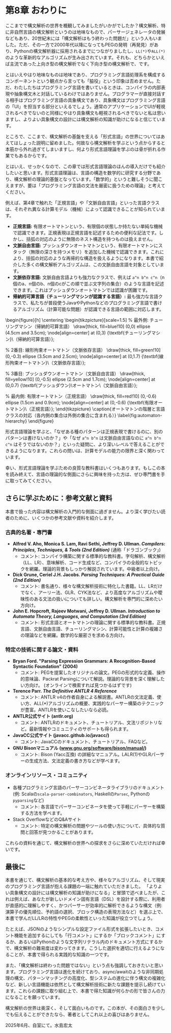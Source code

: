 
# 第8章 おわりに

ここまでで構文解析の世界を概観してみましたがいかがでしたか？構文解析、特に非自然言語の構文解析というのは地味なもので、パーサージェネレータの発展などもあり、20世紀末には「構文解析はもう終わった問題だ」という人もいました。ただ、その一方で2000年代以降になってもPEGの発明（再発見）があり、Pythonの構文解析器に採用されるまでにつながりましたし、`LL(*)`や`ALL(*)`のような革新的なアルゴリズムが生み出されています。それも、どちらかといえば主流であった上向き型の構文解析でなく下向き型の構文解析で、です。

とはいえやはり地味なものは地味であり、プログラミング言語処理系を構成するコンポーネントという観点から言っても「脇役」という印象は否めません。ただ、わたしたちはプログラミング言語を書いているときは、コンパイラの内部表現や抽象構文木と対話しているわけではありません。プログラマーが直接対話する相手はプログラミング言語の具象構文であり、具象構文はプログラミング言語の「UI」を担当する部分といえるでしょう。通常のアプリケーションでUIが軽視されるべきでないのと同様にやはり具象構文も軽視されるべきでないと私は思いますし、よりよい具象構文の設計には構文解析の知識が助けになると信じています。

ところで、ここまで、構文解析の基盤を支える「形式言語」の世界についてはあえてはしょった説明に留めました。何故なら構文解析を学ぶという点からすると本筋から外れ過ぎてしまいますし、何より形式言語理論を学ぶのは骨が折れる作業でもあるからです。

とはいえ、せっかくなので、この章では形式言語理論のほんの導入だけでも紹介したいと思います。形式言語理論は、言語の構造を数学的に研究する分野であり、構文解析の理論的基盤となっています。「数学的」というと難しそうに聞こえますが、要は「プログラミング言語の文法を厳密に扱うための理論」と考えてください。

例えば、第4章で触れた「正規言語」や「文脈自由言語」といった言語クラスは、それぞれ異なる計算モデル（機械）によって認識できることが知られています。

- **正規言語:** 有限オートマトンという、有限個の状態しか持たない単純な機械で認識できます。正規表現は正規言語を記述するための便利な記法です。しかし、括弧の対応のように無限のネスト構造を持つものは扱えません。
- **文脈自由言語:** プッシュダウンオートマトンという、有限オートマトンにスタック（無限の深さを持つメモリ）を追加した機械で認識できます。これにより、括弧の対応のような再帰的な構造を扱えるようになります。本書で紹介した多くの構文解析アルゴリズムは、この文脈自由言語を対象としています。
- **文脈依存言語:** 文脈自由言語よりも強力なクラスで、例えば `a^n b^n c^n`（n個のa、n個のb、n個のcがこの順で並ぶ文字列の集合）のような言語を記述できます。これはプッシュダウンオートマトンでは認識が困難です。
- **帰納的可算言語（チューリングマシンが認識する言語）:** 最も強力な言語クラスで、私たちが普段使うJavaやPythonなどのプログラミング言語で書けるアルゴリズム（計算可能な問題）が認識できる言語の範囲に対応します。

\begin{figure}[h]
\centering
\begin{tikzpicture}[scale=1.5]
  % 最外側: チューリングマシン（帰納的可算言語）
  \draw[thick, fill=blue!10] (0,0) ellipse (4.5cm and 3.5cm);
  \node[align=center] at (0,3) {\textbf{チューリングマシン}\\（帰納的可算言語）};
  
  % 2番目: 線形拘束オートマトン（文脈依存言語）
  \draw[thick, fill=green!10] (0,-0.3) ellipse (3.5cm and 2.5cm);
  \node[align=center] at (0,1.7) {\textbf{線形拘束オートマトン}\\（文脈依存言語）};
  
  % 3番目: プッシュダウンオートマトン（文脈自由言語）
  \draw[thick, fill=yellow!10] (0,-0.5) ellipse (2.5cm and 1.7cm);
  \node[align=center] at (0,0.7) {\textbf{プッシュダウン}\\オートマトン\\（文脈自由言語）};
  
  % 最内側: 有限オートマトン（正規言語）
  \draw[thick, fill=red!10] (0,-0.6) ellipse (1.5cm and 0.9cm);
  \node[align=center] at (0,-0.6) {\textbf{有限オートマトン}\\（正規言語）};
\end{tikzpicture}
\caption{オートマトンの階層と言語クラスの対応（各内側の集合は外側の集合に含まれる）}
\label{fig:automaton-hierarchy}
\end{figure}

形式言語理論を学ぶと、「なぜある種のパターンは正規表現で書けるのに、別のパターンは書けないのか？」や「なぜ `a^n b^n` は文脈自由言語なのに `a^n b^n c^n` はそうではないのか？」といった疑問に、より深いレベルで答えることができるようになります。これらの問いは、計算モデルの能力の限界と深く関わっています。

幸い、形式言語理論を学ぶための良質な教科書はいくつもあります。もしこの本を読み終えて、言語の理論的な側面にさらに興味を持った方は、ぜひ専門書を手に取ってみてください。

## さらに学ぶために：参考文献と資料

本書で扱った内容は構文解析の入門的な側面に過ぎません。より深く学びたい読者のために、いくつかの参考文献や資料を紹介します。

### 古典的名著・専門書

*   **Alfred V. Aho, Monica S. Lam, Ravi Sethi, Jeffrey D. Ullman. *Compilers: Principles, Techniques, & Tools (2nd Edition)*** (通称「ドラゴンブック」)
    *   コメント: コンパイラ構築に関する標準的な教科書。字句解析、構文解析（LL、LR）、意味解析、コード生成など、コンパイラの全般的なトピックを網羅。理論的背景もしっかり解説されています。中級者以上向け。
*   **Dick Grune, Ceriel J.H. Jacobs. *Parsing Techniques: A Practical Guide (2nd Edition)***
    *   コメント: 書名通り、様々な構文解析技術に特化した書籍。LL、LRだけでなく、アーリー法、GLR、CYK法など、より高度なアルゴリズムや曖昧性のある文法の扱いについても詳しい。構文解析を専門的に深めたい方向け。
*   **John E. Hopcroft, Rajeev Motwani, Jeffrey D. Ullman. *Introduction to Automata Theory, Languages, and Computation (3rd Edition)***
    *   コメント: 形式言語とオートマトンの理論に関する標準的な教科書。正規言語、文脈自由言語、チューリングマシン、計算可能性と計算の複雑さの理論などを網羅。数学的な厳密さを求める方向け。

### 特定の技術に関する論文・資料

*   **Bryan Ford. "Parsing Expression Grammars: A Recognition-Based Syntactic Foundation" (2004)**
    *   コメント: PEGを提案したオリジナルの論文。PEGの形式的な定義、操作的意味論、Packrat Parsingについて解説。理論的な背景を深く理解したい方向け。 (オンラインで検索すれば見つかるはずです)
*   **Terence Parr. *The Definitive ANTLR 4 Reference***
    *   コメント: ANTLR v4の作者自身による解説書。ANTLRの文法定義、使い方、ALL(*)アルゴリズムの概要、実践的なパーサー構築のテクニックが豊富。ANTLRを使いこなしたいなら必読。
*   **ANTLR公式サイト (antlr.org)**
    *   コメント: ANTLRのドキュメント、チュートリアル、文法リポジトリなど。最新情報やコミュニティのサポートも得られます。
*   **JavaCC公式サイト (javacc.github.io/javacc/)**
    *   コメント: JavaCCのドキュメント、チュートリアル、FAQなど。
*   **GNU Bisonマニュアル (www.gnu.org/software/bison/manual/)**
    *   コメント: Bison (Yacc互換) の詳細なマニュアル。LALR(1)やGLRパーサーの生成方法、文法定義の書き方などが学べます。

### オンラインリソース・コミュニティ

*   各種プログラミング言語のパーサーコンビネータライブラリのドキュメント (例: Scalaの`scala-parser-combinators`, Haskellの`Parsec`, Pythonの`pyparsing`など)
    *   コメント: 各言語でパーサーコンビネータを使って手軽にパーサーを構築する方法を学べます。
*   Stack OverflowなどのQ&Aサイト
    *   コメント: 特定の構文解析の問題やツールの使い方について、具体的な質問と回答が見つかることがあります。

これらの資料を通じて、構文解析の世界への探求をさらに深めていただければ幸いです。

## 最後に

本書を通じて、構文解析の基本的な考え方や、様々なアルゴリズム、そして現実のプログラミング言語が抱える課題の一端に触れていただきました。
「よりよい具象構文の設計には構文解析の知識が助けになる」と冒頭で述べましたが、これは例えば、あなたが新しいドメイン固有言語（DSL）を設計する際に、利用者が直感的に理解しやすく、かつパーサーが効率的に解析できるような構文（例: 演算子の優先順位、予約語の選択、ブロック構造の表現方法など）を選ぶ上で、本書で学んだLL/LRの特性やPEGの柔軟性といった知識が役立つでしょう。

たとえば、JSONのようなシンプルな設定ファイル形式を拡張したいとき、コメント機能を追加するにしても「行コメント」にするか「ブロックコメント」にするか、あるいはPythonのような文字列リテラル内のドキュメント方式にするかで、構文解析の難易度は変わってきます。こうした選択を適切に行えるようになることが、本書で得られる実践的な知識の一つです。

また、「構文解析は終わった問題ではない」という点も強調しておきたいと思います。プログラミング言語は進化を続けており、async/awaitのような非同期処理の構文、パターンマッチングの高度化、型システムの進化に伴う構文の複雑化など、新しい言語機能は依然として構文解析技術に新たな課題を提示し続けています。これらの課題に取り組む上で、本書で得た知識が何らかの形で皆さんの力になることを願っています。

構文解析の世界は奥深く、そして面白いものです。この本が、その面白さを少しでも伝えることができたなら、著者としてこれ以上の喜びはありません。

2025年6月、自室にて。水島宏太
